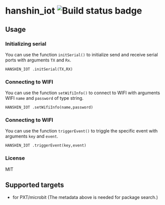 # hanshin_iot ![Build status badge](https://github.com/stem-hanshin/hanshin_iot/workflows/MakeCode/badge.svg)

## Usage


### Initializing serial
You can use the function ``initSerial()`` to initialize send and receive serial ports with arguments ``TX`` and ``Rx``.

```block
HANSHIN_IOT .initSerial(TX,RX)
```

### Connecting to WIFI
You can use the function ``setWifiInfo()`` to connect to WIFI with arguments WIFI ``name`` and ``password`` of type string.

```block
HANSHIN_IOT .setWifiInfo(name,password)
```

### Connecting to WIFI
You can use the function ``triggerEvent()`` to triggle the specific event with arguments ``key`` and ``event``.

```block
HANSHIN_IOT .triggerEvent(key,event)
```

### License
MIT


## Supported targets

* for PXT/microbit
(The metadata above is needed for package search.)

